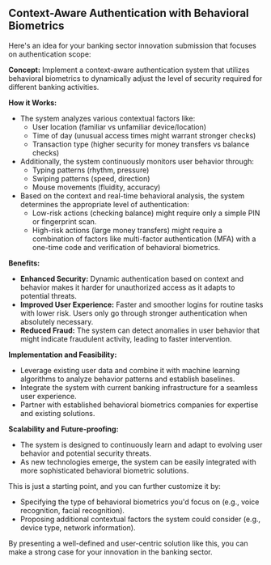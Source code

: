 ##  Context-Aware Authentication with Behavioral Biometrics

Here's an idea for your banking sector innovation submission that focuses on authentication scope:

**Concept:** Implement a context-aware authentication system that utilizes behavioral biometrics to dynamically adjust the level of security required for different banking activities.

**How it Works:**

* The system analyzes various contextual factors like:
    * User location (familiar vs unfamiliar device/location)
    * Time of day (unusual access times might warrant stronger checks)
    * Transaction type (higher security for money transfers vs balance checks)
* Additionally, the system continuously monitors user behavior through:
    * Typing patterns (rhythm, pressure)
    * Swiping patterns (speed, direction)
    *  Mouse movements (fluidity, accuracy)
* Based on the context and real-time behavioral analysis, the system determines the appropriate level of authentication:
    * Low-risk actions (checking balance) might require only a simple PIN or fingerprint scan.
    * High-risk actions (large money transfers) might require a combination of factors like multi-factor authentication (MFA) with a one-time code and verification of behavioral biometrics.

**Benefits:**

* **Enhanced Security:** Dynamic authentication based on context and behavior makes it harder for unauthorized access as it adapts to potential threats.
* **Improved User Experience:** Faster and smoother logins for routine tasks with lower risk. Users only go through stronger authentication when absolutely necessary.
* **Reduced Fraud:**  The system can detect anomalies in user behavior that might indicate fraudulent activity, leading to faster intervention.

**Implementation and Feasibility:**

* Leverage existing user data and combine it with machine learning algorithms to analyze behavior patterns and establish baselines.
* Integrate the system with current banking infrastructure for a seamless user experience.
* Partner with established behavioral biometrics companies for expertise and existing solutions.

**Scalability and Future-proofing:**

* The system is designed to continuously learn and adapt to evolving user behavior and potential security threats.
* As new technologies emerge, the system can be easily integrated with more sophisticated behavioral biometric solutions. 

This is just a starting point, and you can further customize it by:

* Specifying the type of behavioral biometrics you'd focus on (e.g., voice recognition, facial recognition).
* Proposing additional contextual factors the system could consider (e.g., device type, network information).

By presenting a well-defined and user-centric solution like this, you can make a strong case for your innovation in the banking sector. 